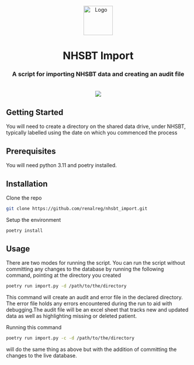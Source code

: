 <br />
<div align="center">
  <a href="https://github.com/renalreg/nhsbt_import">
    <img src="" alt="Logo" width="80" height="80">
  </a>

  <h1 align="center">NHSBT Import</h1>

  <h3 align="center">
    A script for importing NHSBT data and creating an audit file
    <br/>
    <br/>
    
</div>


<div align="center">

<a>[![][issues-shield]][issues-url]</a>

</div>

## Getting Started
You will need to create a directory on the shared data drive, under NHSBT,  typically labelled using the date on which you commenced the process 

## Prerequisites
You will need python 3.11 and poetry installed. 

## Installation
Clone the repo

```sh
git clone https://github.com/renalreg/nhsbt_import.git
```
Setup the environment

```sh
poetry install
```

## Usage
There are two modes for running the script. You can run the script without committing any changes to the database by running the following command, pointing at the directory you created

```sh
poetry run import.py -d /path/to/the/directory
```

This command will create an audit and error file in the declared directory. The error file holds any errors encountered during the run to aid with debugging.The audit file will be an excel sheet that tracks new and updated data as well as highlighting missing or deleted patient.

Running this command
```sh
poetry run import.py -c -d /path/to/the/directory
```
will do the same thing as above but with the addition of committing the changes to the live database.

[issues-shield]: https://img.shields.io/badge/Issues-0-blue?style=for-the-badge
[issues-url]: https://renalregistry.atlassian.net/jira/software/projects/NHSBT/boards/19



